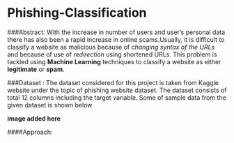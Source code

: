 # Phishing-Classification

###Abstract:
With the increase in number of users and user’s personal data there has also been a rapid increase in online scams.Usually, it is difficult to classify a website as malicious because of *changing syntax of the URLs* and because of use of *redirection* using shortened URLs. This problem is tackled using **Machine Learning** techniques to classify a website as either **legitimate** or **spam**.

###Dataset :
The dataset considered for this project is taken from Kaggle website under the topic of phishing website dataset. The dataset consists of total 12 columns including the target variable. Some of sample data from the given dataset is shown below

**image added here**


####Approach:
